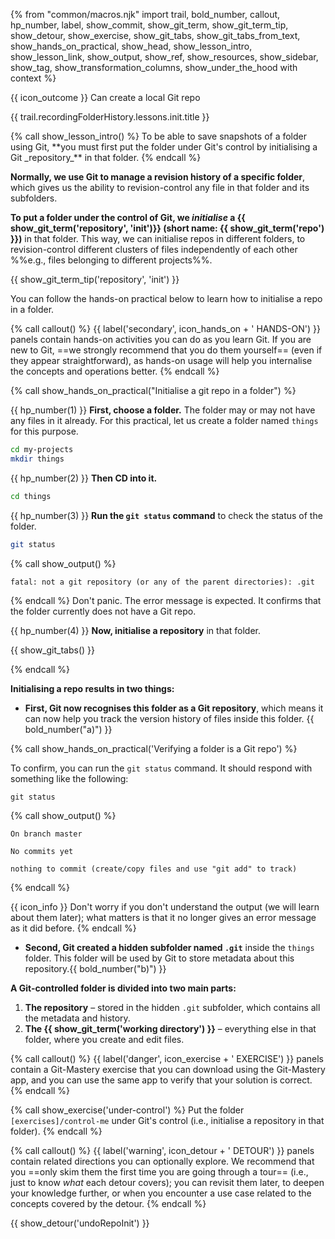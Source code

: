 {% from "common/macros.njk" import trail, bold_number, callout, hp_number, label, show_commit, show_git_term, show_git_term_tip, show_detour, show_exercise, show_git_tabs, show_git_tabs_from_text, show_hands_on_practical, show_head, show_lesson_intro, show_lesson_link, show_output, show_ref, show_resources, show_sidebar, show_tag, show_transformation_columns, show_under_the_hood with context %}

<span id="outcomes">{{ icon_outcome }} Can create a local Git repo</span>

<span id="title">{{ trail.recordingFolderHistory.lessons.init.title }}</span>

<div id="body">
{% call show_lesson_intro() %}
To be able to save snapshots of a folder using Git, **you must first put the folder under Git's control by initialising a Git _repository_** in that folder.
{% endcall %}

**Normally, we use Git to manage a revision history of a specific folder**, which gives us the ability to revision-control any file in that folder and its subfolders.

**To put a folder under the control of Git, we _initialise_ a {{ show_git_term('repository', 'init')}} (short name: {{ show_git_term('repo') }})** in that folder. This way, we can initialise repos in different folders, to revision-control different clusters of files independently of each other %%e.g., files belonging to different projects%%.

{{ show_git_term_tip('repository', 'init') }}

You can follow the hands-on practical below to learn how to initialise a repo in a folder.

{% call callout() %}
{{ label('secondary', icon_hands_on + ' HANDS-ON') }} panels contain hands-on activities you can do as you learn Git. If you are new to Git, ==we strongly recommend that you do them yourself== (even if they appear straightforward), as hands-on usage will help you internalise the concepts and operations better.
{% endcall %}

{% call show_hands_on_practical("Initialise a git repo in a folder") %}

{{ hp_number(1) }} **First, choose a folder.** The folder may or may not have any files in it already. For this practical, let us create a folder named `things` for this purpose.

  ```bash {.no-line-numbers}
  cd my-projects
  mkdir things
  ```

{{ hp_number(2) }} **Then CD into it.**

```bash {.no-line-numbers}
cd things
```

{{ hp_number(3) }} **Run the `git status` command** to check the status of the folder.

```bash {.no-line-numbers}
git status
```
{% call show_output() %}
```{.no-line-numbers}
fatal: not a git repository (or any of the parent directories): .git
```
{% endcall %}
Don't panic. The error message is expected. It confirms that the folder currently does not have a Git repo.

{{ hp_number(4) }} **Now, initialise a repository** in that folder.

{{ show_git_tabs() }}

{% endcall %}

**Initialising a repo results in two things:**

* **First, Git now recognises this folder as a Git repository**, which means it can now help you track the version history of files inside this folder. {{ bold_number("a)") }}

{% call show_hands_on_practical('Verifying a folder is a Git repo') %}

To confirm, you can run the `git status` command. It should respond with something like the following:


```{.no-line-numbers}
git status
```
{% call show_output() %}
```{.no-line-numbers}
On branch master

No commits yet

nothing to commit (create/copy files and use "git add" to track)
```
{% endcall %}

{{ icon_info }} Don't worry if you don't understand the output (we will learn about them later); what matters is that it no longer gives an error message as it did before.
{% endcall %}

* **Second, Git created a hidden subfolder named `.git`** inside the `things` folder. This folder will be used by Git to store metadata about this repository.{{ bold_number("b)") }}

<!--
{% call callout() %}
  {{ label('info', icon_under_the_hood + ' UNDER-THE-HOOD') }} panels explain how a certain Git feature works under the hood i.e., some implementation details.<br>
  They can be skipped the first time you are taking a tour. But we recommend that you delve into some of them at some point. Reason: While Git _can_ be used without knowing much about its internal workings, knowing those details will allow you to be more confident when using Git, and harness more of its awesome power.
{% endcall %}

{% call show_under_the_hood('How Git stores meta-data about the repository', indent_level=1) %}
Feel free to verify `.git` folder exists, as given below.
 <tabs>
  <tab header=":fas-terminal: Terminal">

You can use the _list all_ command `ls -a` to view all files, which should show the `.git` folder that was created by the `init` command.

```bash{.no-line-numbers highlight-lines="1['-a']"}
ls -a
```
{{ icon_output }}
```bash{.no-line-numbers highlight-lines="1['.git']"}
.  ..  .git
```
  </tab>
  <tab header=":fab-windows: Windows Explorer">

To see the hidden folders, you might have to [configure Windows Explorer to show hidden files](https://support.microsoft.com/en-us/windows/view-hidden-files-and-folders-in-windows-97fbc472-c603-9d90-91d0-1166d1d9f4b5) first.
  </tab>
  <tab header=":fab-apple: MacOS Finder">

Press <kbd>⌘</kbd>+<kbd>⇧</kbd>+<kbd>.</kbd> to get Finder to show hidden folders/files inside the currently-selected folder.
  </tab>
</tabs>

You can even dig around inside that folder -- it is just a bunch of subfolders and files.
{% endcall %}
<p/>
-->

**A Git-controlled folder is divided into two main parts:**

1. **The repository** – stored in the hidden `.git` subfolder, which contains all the metadata and history.
2. **The {{ show_git_term('working directory') }}** – everything else in that folder, where you create and edit files.

</div>
<div id="extras">
<div tags="git-mastery">

{% call callout() %}
  {{ label('danger', icon_exercise + ' EXERCISE') }} panels contain a Git-Mastery exercise that you can download using the Git-Mastery app, and you can use the same app to verify that your solution is correct.
{% endcall %}
</div>

{% call show_exercise('under-control') %}
Put the folder `[exercises]/control-me` under Git's control (i.e., initialise a repository in that folder).
{% endcall %}
<p/>

{% call callout() %}
{{ label('warning', icon_detour + ' DETOUR') }} panels contain related directions you can optionally explore. We recommend that you ==only skim them the first time you are going through a tour== (i.e., just to know _what_ each detour covers); you can revisit them later, to deepen your knowledge further, or when you encounter a use case related to the concepts covered by the detour.
{% endcall %}

{{ show_detour('undoRepoInit') }}

</div>
